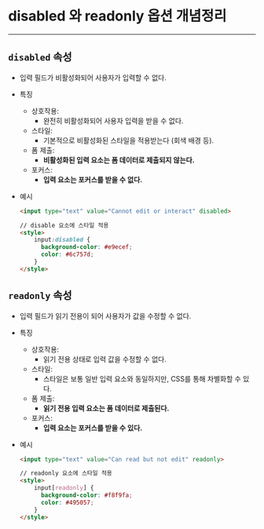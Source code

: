 # disabled 와 readonly 옵션 개념정리

---

>

## `disabled` 속성

- 입력 필드가 비활성화되어 사용자가 입력할 수 없다.

- 특징 

  - 상호작용: 
    - 완전히 비활성화되어 사용자 입력을 받을 수 없다.
  - 스타일: 
    - 기본적으로 비활성화된 스타일을 적용받는다 (회색 배경 등).
  - 폼 제출: 
    - **비활성화된 입력 요소는 폼 데이터로 제출되지 않는다.**
  - 포커스: 
    - **입력 요소는 포커스를 받을 수 없다.**

- 예시

  ```HTML
  <input type="text" value="Cannot edit or interact" disabled>
  
  // disable 요소에 스타일 적용
  <style>
      input:disabled {
        background-color: #e9ecef;
        color: #6c757d;
      }
  </style>
  ```

  

## `readonly` 속성

- 입력 필드가 읽기 전용이 되어 사용자가 값을 수정할 수 없다.

- 특징

  - 상호작용: 
    - 읽기 전용 상태로 입력 값을 수정할 수 없다.
  - 스타일: 
    - 스타일은 보통 일반 입력 요소와 동일하지만, CSS를 통해 차별화할 수 있다.
  - 폼 제출: 
    - **읽기 전용 입력 요소는 폼 데이터로 제출된다.**
  - 포커스: 
    - **입력 요소는 포커스를 받을 수 있다.**

- 예시

  ```html
  <input type="text" value="Can read but not edit" readonly>
  
  // readonly 요소에 스타일 적용
  <style>
      input[readonly] {
        background-color: #f8f9fa;
        color: #495057;
      }
  </style>
  ```

  



